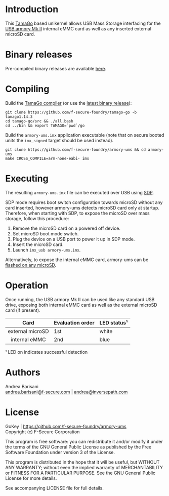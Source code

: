Introduction
============

This [TamaGo](https://github.com/f-secure-foundry/tamago) based unikernel
allows USB Mass Storage interfacing for the [USB armory Mk II](https://github.com/f-secure-foundry/usbarmory/wiki)
internal eMMC card as well as any inserted external microSD card.

Binary releases
===============

Pre-compiled binary releases are available
[here](https://github.com/f-secure-foundry/armory-ums/releases).

Compiling
=========

Build the [TamaGo compiler](https://github.com/f-secure-foundry/tamago-go)
(or use the [latest binary release](https://github.com/f-secure-foundry/tamago-go/releases/latest)):

```
git clone https://github.com/f-secure-foundry/tamago-go -b tamago1.14.3
cd tamago-go/src && ./all.bash
cd ../bin && export TAMAGO=`pwd`/go
```

Build the `armory-ums.imx` application executable (note that on secure booted
units the `imx_signed` target should be used instead).

```
git clone https://github.com/f-secure-foundry/armory-ums && cd armory-ums
make CROSS_COMPILE=arm-none-eabi- imx
```

Executing
=========

The resulting `armory-ums.imx` file can be executed over USB using
[SDP](https://github.com/f-secure-foundry/usbarmory/wiki/Boot-Modes-(Mk-II)#serial-download-protocol-sdp).

SDP mode requires boot switch configuration towards microSD without any card
inserted, however armory-ums detects microSD card only at startup. Therefore,
when starting with SDP, to expose the microSD over mass storage, follow this
procedure:

  1. Remove the microSD card on a powered off device.
  2. Set microSD boot mode switch.
  3. Plug the device on a USB port to power it up in SDP mode.
  4. Insert the microSD card.
  5. Launch `imx_usb armory-ums.imx`.

Alternatively, to expose the internal eMMC card, armory-ums can be
[flashed on any microSD](https://github.com/f-secure-foundry/usbarmory/wiki/Boot-Modes-(Mk-II)#flashing-imx-native-images).

Operation
=========

Once running, the USB armory Mk II can be used like any standard USB drive,
exposing both internal eMMC card as well as the external microSD card (if
present).

| Card              | Evaluation order | LED status¹ |
|:-----------------:|------------------|-------------|
| external microSD  | 1st              | white       |
| internal eMMC     | 2nd              | blue        |

¹ LED on indicates successful detection

Authors
=======

Andrea Barisani  
andrea.barisani@f-secure.com | andrea@inversepath.com  

License
=======

GoKey | https://github.com/f-secure-foundry/armory-ums  
Copyright (c) F-Secure Corporation

This program is free software: you can redistribute it and/or modify it under
the terms of the GNU General Public License as published by the Free Software
Foundation under version 3 of the License.

This program is distributed in the hope that it will be useful, but WITHOUT ANY
WARRANTY; without even the implied warranty of MERCHANTABILITY or FITNESS FOR A
PARTICULAR PURPOSE. See the GNU General Public License for more details.

See accompanying LICENSE file for full details.

